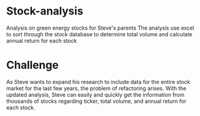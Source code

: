# Stock-analysis

Analysis on green energy stocks for Steve's parents
The analysis use excel to sort through the stock database to determine total volume and calculate annual return for each stock


# Challenge

As Steve wants to expand his research to include data for the entire stock market for the last few years, the problem of refactoring arises. With the updated analysis, Steve can easily and quickly get the information from thousands of stocks regarding ticker, total volume, and annual return for each stock.
